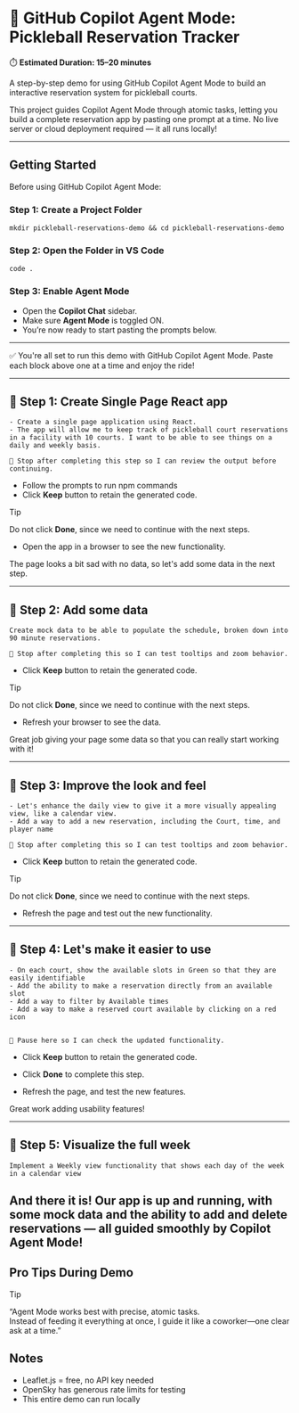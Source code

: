 
# 🎾 GitHub Copilot Agent Mode: Pickleball Reservation Tracker

⏱️ **Estimated Duration: 15–20 minutes**

A step-by-step demo for using GitHub Copilot Agent Mode to build an interactive reservation system for pickleball courts.

This project guides Copilot Agent Mode through atomic tasks, letting you build a complete reservation app by pasting one prompt at a time. No live server or cloud deployment required — it all runs locally!

---

## Getting Started

Before using GitHub Copilot Agent Mode:

### Step 1: Create a Project Folder
```plaintext
mkdir pickleball-reservations-demo && cd pickleball-reservations-demo
```

### Step 2: Open the Folder in VS Code
```plaintext
code .
```

### Step 3: Enable Agent Mode
- Open the **Copilot Chat** sidebar.
- Make sure **Agent Mode** is toggled ON.
- You’re now ready to start pasting the prompts below.

---

✅ You're all set to run this demo with GitHub Copilot Agent Mode. Paste each block above one at a time and enjoy the ride!

---

## 🧩 Step 1: Create Single Page React app
```plaintext
- Create a single page application using React. 
- The app will allow me to keep track of pickleball court reservations in a facility with 10 courts. I want to be able to see things on a daily and weekly basis.

🛑 Stop after completing this step so I can review the output before continuing.
```

- Follow the prompts to run npm commands
- Click **Keep** button to retain the generated code.

> [!TIP]
> Do not click **Done**, since we need to continue with the next steps.

- Open the app in a browser to see the new functionality.

The page looks a bit sad with no data, so let's add some data in the next step.

---

## 🧩 Step 2: Add some data
```plaintext
Create mock data to be able to populate the schedule, broken down into 90 minute reservations.

🛑 Stop after completing this so I can test tooltips and zoom behavior.
```

- Click **Keep** button to retain the generated code.

> [!TIP]
> Do not click **Done**, since we need to continue with the next steps.

- Refresh your browser to see the data.

Great job giving your page some data so that you can really start working with it!

---

## 🧩 Step 3: Improve the look and feel
```plaintext
- Let's enhance the daily view to give it a more visually appealing view, like a calendar view.
- Add a way to add a new reservation, including the Court, time, and player name

🛑 Stop after completing this so I can test tooltips and zoom behavior.
```
- Click **Keep** button to retain the generated code.

> [!TIP]
> Do not click **Done**, since we need to continue with the next steps.

- Refresh the page and test out the new functionality.

---

## 🧩 Step 4: Let's make it easier to use
```plaintext
- On each court, show the available slots in Green so that they are easily identifiable
- Add the ability to make a reservation directly from an available slot
- Add a way to filter by Available times
- Add a way to make a reserved court available by clicking on a red icon


🛑 Pause here so I can check the updated functionality.

```

- Click **Keep** button to retain the generated code.

- Click **Done** to complete this step.

- Refresh the page, and test the new features.

Great work adding usability features! 

---

## 🧩 Step 5: Visualize the full week

```plaintext
Implement a Weekly view functionality that shows each day of the week in a calendar view
```

And there it is! Our app is up and running, with some mock data and the ability to add and delete reservations — all guided smoothly by Copilot Agent Mode!
---

## Pro Tips During Demo

> [!TIP]
> “Agent Mode works best with precise, atomic tasks.  
> Instead of feeding it everything at once, I guide it like a coworker—one clear ask at a time.”

## Notes
- Leaflet.js = free, no API key needed
- OpenSky has generous rate limits for testing
- This entire demo can run locally

